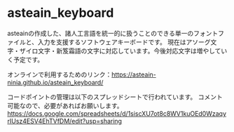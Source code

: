# asteain_keyboard
asteainの作成した、諸人工言語を統一的に扱うことのできる単一のフォントファイルと、入力を支援するソフトウェアキーボードです。
現在はアソーグ文字・ザイロ文字・新笈霜語の文字に対応しています。今後対応文字は増やしていく予定です。

オンラインで利用するためのリンク：https://asteain-ninia.github.io/asteain_keyboard/

コードポイントの管理は以下のスプレッドシートで行われています。
コメント可能なので、必要があればお願いします。
https://docs.google.com/spreadsheets/d/1siscXU7ot8c8WV1kuOEd0WzaqyrIUsz4ESV4EhTVfDM/edit?usp=sharing
